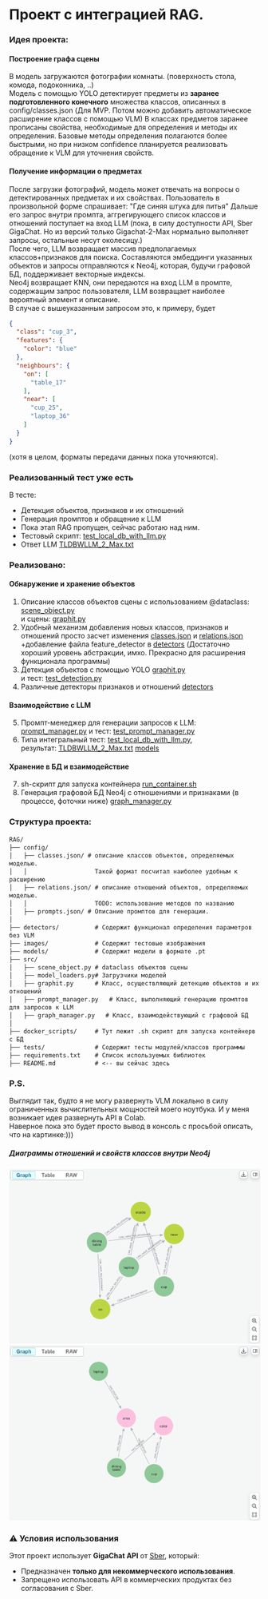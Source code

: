 # Проект с интеграцией RAG.
### Идея проекта:
#### Построение графа сцены
В модель загружаются фотографии комнаты. (поверхность стола, комода, подоконника, ..)  
Модель с помощью YOLO детектирует предметы из **заранее подготовленного конечного** множества классов,
описанных в config/classes.json
(Для MVP. Потом можно добавить автоматическое расширение классов с помощью VLM)
В классах предметов заранее прописаны свойства, необходимые для определения и методы их определения.
Базовые методы определения полагаются более быстрыми,
но при низком confidence планируется реализовать обращение к VLM для уточнения свойств.

#### Получение информации о предметах
После загрузки фотографий, модель может отвечать на вопросы о детектированных предметах и их свойствах.
Пользователь в произвольной форме спрашивает: "Где синяя штука для питья"
Дальше его запрос внутри промпта, аггрегирующего список классов и отношений поступает на вход LLM
(пока, в силу доступности API, Sber GigaChat. Но из версий только Gigachat-2-Max нормально выполняет запросы, остальные несут околесицу.)  
После чего, LLM возвращает массив предполагаемых классов+признаков для поиска.
Составляются эмбеддинги указанных объектов и запросы отправляются к Neo4j,
которая, будучи графовой БД, поддерживает векторные индексы.  
Neo4j возвращает KNN, они передаются на вход LLM в промпте, содержащим запрос пользователя, LLM возвращает наиболее вероятный элемент и описание.  
В случае с вышеуказанным запросом это, к примеру, будет 
```json
{
  "class": "cup_3",
  "features": {
    "color": "blue"
  },
  "neighbours": {
    "on": [
      "table_17"
    ],
    "near": [
      "cup_25",
      "laptop_36"
    ]
  }
}
```
(хотя в целом, форматы передачи данных пока уточняются).

### Реализованный тест уже есть
В тесте:
- Детекция объектов, признаков и их отношений
- Генерация промптов и обращение к LLM
- Пока этап RAG пропущен, сейчас работаю над ним.
- Тестовый скрипт: [test_local_db_with_llm.py](tests/test_local_db_with_llm.py)  
- Ответ LLM [TLDBWLLM_2_Max.txt](llm_responses/TLDBWLLM_2_Max.txt)

### Реализовано:
#### Обнаружение и хранение объектов
1. Описание классов объектов сцены с использованием @dataclass: [scene_object.py](src/scene_object.py)  
и сцены: [graphit.py](src/graphit.py)
2. Удобный механизм добавления новых классов, признаков и отношений просто засчет изменения [classes.json](config/classes.json) и [relations.json](config/relations.json)
 +добавление файла feature_detector в [detectors](detectors) (Достаточно хороший уровень абстракции, имхо. Прекрасно для расширения функционала программы)
3. Детекция объектов с помощью YOLO [graphit.py](src/graphit.py)   
и тест: [test_detection.py](tests/test_detection.py)
4. Различные детекторы признаков и отношений [detectors](detectors)

#### Взаимодействие с LLM
5. Промпт-менеджер для генерации запросов к LLM: [prompt_manager.py](src/prompt_manager.py) и тест: [test_prompt_manager.py](tests/test_prompt_manager.py)
6. Типа интегральный тест: [test_local_db_with_llm.py](tests/test_local_db_with_llm.py),  
результат: [TLDBWLLM_2_Max.txt](llm_responses/TLDBWLLM_2_Max.txt) 
[models](models)
#### Хранение в БД и взаимодействие
7. sh-скрипт для запуска контейнера [run_container.sh](docker_scripts/run_container.sh)
8. Генерация графовой БД Neo4j с отношениями и признаками (в процессе, фоточки ниже) [graph_manager.py](src/graph_manager.py)


### Структура проекта:
```
RAG/  
├── config/  
│   ├── classes.json/ # описание классов объектов, определяемых моделью.  
│   │                   Такой формат посчитал наиболее удобным к расширению  
│   ├── relations.json/ # описание отношений объектов, определяемых моделью.  
│   │                   TODO: использование методов по названию  
│   ├── prompts.json/ # Описание промптов для генерации.  
│  
├── detectors/          # Содержит функционал определения параметров без VLM  
├── images/             # Содержит тестовые изображения  
├── models/             # Содержит модели в формате .pt  
├── src/  
│   ├── scene_object.py # dataclass объектов сцены  
│   ├── model_loaders.py# Загрузчики моделей  
│   ├── graphit.py      # Класс, осуществляющий детекцию объектов и их отношений  
│   ├── prompt_manager.py   # Класс, выполняющий генерацию промптов для запросов к LLM  
│   ├── graph_manager.py   # Класс, взаимодействующий с графовой БД  
│  
├── docker_scripts/     # Тут лежит .sh скрипт для запуска контейнерв с БД  
├── tests/              # Содержит тесты модулей/классов программы  
├── requirements.txt    # Список используемых библиотек  
├── README.md           # <-- вы сейчас здесь     
```


### P.S.
Выглядит так, будто я не могу развернуть VLM локально в силу ограниченных
вычислительных мощностей моего ноутбука. И у меня возникает идея развернуть API в Colab.  
Наверное пока это будет просто вывод в консоль с просьбой описать, что на картинке:)))

##### Диаграммы отношений и свойств классов внутри Neo4j
![features_db.png](images/readme_content/features_db.png)
![features_db2.png](images/readme_content/features_db2.png)

### ⚠️ Условия использования  
Этот проект использует **GigaChat API** от [Sber](https://developers.sber.ru/docs/ru/gigachat/api/overview), который:  
- Предназначен **только для некоммерческого использования**.  
- Запрещено использовать API в коммерческих продуктах без согласования с Sber.  
